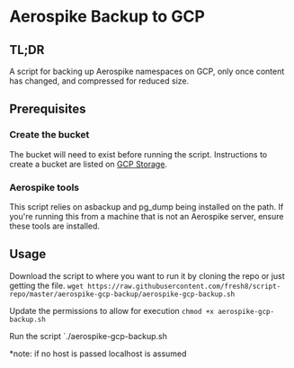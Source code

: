 # Aerospike Backup to GCP

## TL;DR
A script for backing up Aerospike namespaces on GCP, only once content has changed,
and compressed for reduced size.

## Prerequisites

### Create the bucket

The bucket will need to exist before running the script. Instructions to create
a bucket are listed on [GCP Storage](https://cloud.google.com/storage/docs/creating-buckets).

### Aerospike tools

This script relies on asbackup and pg_dump being installed on the path. If you're
running this from a machine that is not an Aerospike server, ensure these tools are installed.

## Usage

Download the script to where you want to run it by cloning the repo or just
getting the file.
`wget https://raw.githubusercontent.com/fresh8/script-repo/master/aerospike-gcp-backup/aerospike-gcp-backup.sh`

Update the permissions to allow for execution
`chmod +x aerospike-gcp-backup.sh`

Run the script
`./aerospike-gcp-backup.sh <namespace> <bucket name> <host>

*note: if no host is passed localhost is assumed 
